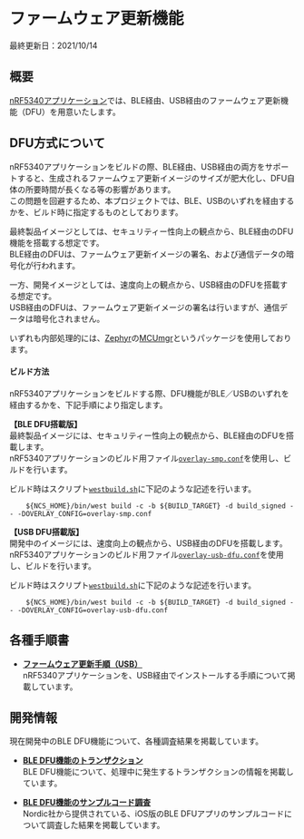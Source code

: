 # ファームウェア更新機能

最終更新日：2021/10/14

## 概要

[nRF5340アプリケーション](../nRF5340_app/README.md)では、BLE経由、USB経由のファームウェア更新機能（DFU）を用意いたします。

## DFU方式について

nRF5340アプリケーションをビルドの際、BLE経由、USB経由の両方をサポートすると、生成されるファームウェア更新イメージのサイズが肥大化し、DFU自体の所要時間が長くなる等の影響があります。<br>
この問題を回避するため、本プロジェクトでは、BLE、USBのいずれを経由するかを、ビルド時に指定するものとしております。

最終製品イメージとしては、セキュリティー性向上の観点から、BLE経由のDFU機能を搭載する想定です。<br>
BLE経由のDFUは、ファームウェア更新イメージの署名、および通信データの暗号化が行われます。

一方、開発イメージとしては、速度向上の観点から、USB経由のDFUを搭載する想定です。<br>
USB経由のDFUは、ファームウェア更新イメージの署名は行いますが、通信データは暗号化されません。

いずれも内部処理的には、[Zephyr](https://docs.zephyrproject.org/latest/index.html)の[MCUmgr](https://docs.zephyrproject.org/latest/guides/device_mgmt/mcumgr.html)というパッケージを使用しております。

#### ビルド方法

nRF5340アプリケーションをビルドする際、DFU機能がBLE／USBのいずれを経由するかを、下記手順により指定します。

<b>【BLE DFU搭載版】</b><br>
最終製品イメージには、セキュリティー性向上の観点から、BLE経由のDFUを搭載します。<br>
nRF5340アプリケーションのビルド用ファイル[`overlay-smp.conf`](../nRF5340_app/secure_device_app/overlay-smp.conf)を使用し、ビルドを行います。

ビルド時はスクリプト[`westbuild.sh`](../nRF5340_app/secure_device_app/westbuild.sh)に下記のような記述を行います。

```
    ${NCS_HOME}/bin/west build -c -b ${BUILD_TARGET} -d build_signed -- -DOVERLAY_CONFIG=overlay-smp.conf
```

<b>【USB DFU搭載版】</b><br>
開発中のイメージには、速度向上の観点から、USB経由のDFUを搭載します。<br>
nRF5340アプリケーションのビルド用ファイル[`overlay-usb-dfu.conf`](../nRF5340_app/secure_device_app/overlay-usb-dfu.conf)を使用し、ビルドを行います。

ビルド時はスクリプト[`westbuild.sh`](../nRF5340_app/secure_device_app/westbuild.sh)に下記のような記述を行います。

```
    ${NCS_HOME}/bin/west build -c -b ${BUILD_TARGET} -d build_signed -- -DOVERLAY_CONFIG=overlay-usb-dfu.conf
```

## 各種手順書

- <b>[ファームウェア更新手順（USB）](INSTALLFW_USB.md)</b><br>
nRF5340アプリケーションを、USB経由でインストールする手順について掲載しています。

## 開発情報

現在開発中のBLE DFU機能について、各種調査結果を掲載しています。

- <b>[BLE DFU機能のトランザクション](../nRF5340_app/BLEDFU_TRANSACTION.md)</b><br>
BLE DFU機能について、処理中に発生するトランザクションの情報を掲載しています。

- <b>[BLE DFU機能のサンプルコード調査](../nRF5340_app/BLEDFU_FUNC_IOS.md)</b><br>
Nordic社から提供されている、iOS版のBLE DFUアプリのサンプルコードについて調査した結果を掲載しています。
